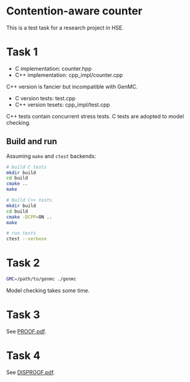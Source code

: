 Contention-aware counter
========================

This is a test task for a research project in HSE.

# Task 1

* C implementation: counter.hpp
* C++ implementation: cpp_impl/counter.cpp

C++ version is fancier but incompatible with GenMC.

* C version tests: test.cpp
* C++ version tesets: cpp_impl/test.cpp

C++ tests contain concurrent stress tests. C tests are adopted to model checking.

## Build and run

Assuming `make` and `ctest` backends:

```sh
# build C tests
mkdir build
cd build
cmake ..
make

# build C++ tests
mkdir build
cd build
cmake -DCPP=ON ..
make

# run tests
ctest --verbose
```

# Task 2

```sh
GMC=/path/to/genmc ./genmc
```

Model checking takes some time.

# Task 3

See [PROOF.pdf](https://github.com/raid-7/hse-atomicCounter/blob/master/PROOF.pdf).

# Task 4

See [DISPROOF.pdf](https://github.com/raid-7/hse-atomicCounter/blob/master/DISPROOF.pdf).
